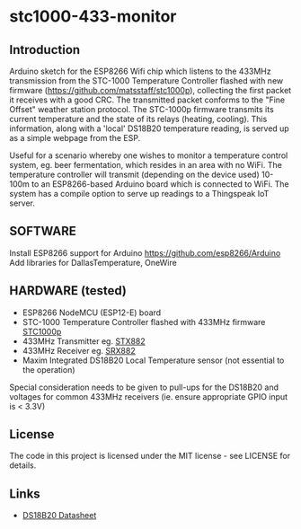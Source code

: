 # stc1000-433-monitor

## Introduction

Arduino sketch for the ESP8266 Wifi chip which listens to the 433MHz transmission from the STC-1000 Temperature Controller flashed with new firmware (https://github.com/matsstaff/stc1000p), collecting the first packet it receives with a good CRC. The transmitted packet conforms to the "Fine Offset" weather station protocol.  The STC-1000p firmware transmits its current temperature and the state of its relays (heating, cooling).  This information, along with a 'local' DS18B20 temperature reading, is served up as a simple webpage from the ESP.

Useful for a scenario whereby one wishes to monitor a temperature control system, eg. beer fermentation, which resides in an area with no WiFi.  The temperature controller will transmit (depending on the device used) 10-100m to an ESP8266-based Arduino board which is connected to WiFi.  The system has a compile option to serve up readings to a Thingspeak IoT server.

## SOFTWARE
Install ESP8266 support for Arduino https://github.com/esp8266/Arduino
Add libraries for DallasTemperature, OneWire

## HARDWARE (tested)

 * ESP8266 NodeMCU (ESP12-E) board
 * STC-1000 Temperature Controller flashed with 433MHz firmware [STC1000p](https://github.com/matsstaff/stc1000p)
 * 433MHz Transmitter eg. [STX882](https://www.nicerf.com/product_132_43.html)
 * 433MHz Receiver eg. [SRX882](https://www.nicerf.com/product_132_82.html)
 * Maxim Integrated DS18B20 Local Temperature sensor (not essential to the operation)
 
Special consideration needs to be given to pull-ups for the DS18B20 and voltages for common 433MHz receivers (ie. ensure appropriate GPIO input is < 3.3V)

## License

The code in this project is licensed under the MIT license - see LICENSE for details.

## Links

 * [DS18B20 Datasheet](http://datasheets.maximintegrated.com/en/ds/DS18B20.pdf)
